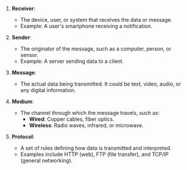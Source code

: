 1. **Receiver**:
   - The device, user, or system that receives the data or message.
   - Example: A user's smartphone receiving a notification.

2. **Sender**:
   - The originator of the message, such as a computer, person, or sensor.
   - Example: A server sending data to a client.

3. **Message**:
   - The actual data being transmitted. It could be text, video, audio, or any digital information.

4. **Medium**:
   - The channel through which the message travels, such as:
     - **Wired**: Copper cables, fiber optics.
     - **Wireless**: Radio waves, infrared, or microwave.

5. **Protocol**:
   - A set of rules defining how data is transmitted and interpreted.
   - Examples include HTTP (web), FTP (file transfer), and TCP/IP (general networking).
